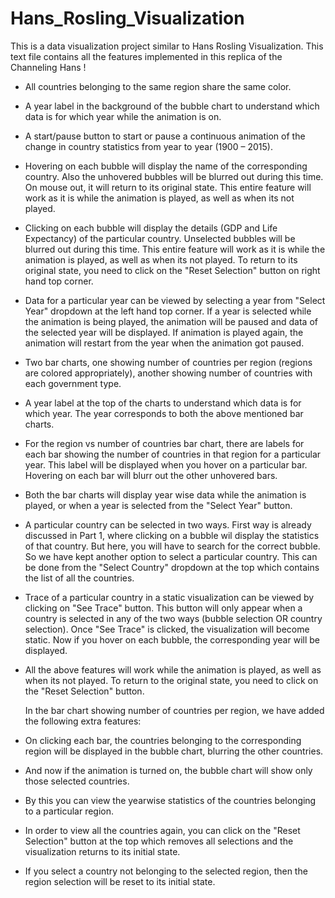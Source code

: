 # Hans_Rosling_Visualization
This is a data visualization project similar to Hans Rosling Visualization.
This text file contains all the features implemented in this replica of the Channeling Hans !

- All countries belonging to the same region share the same color.
- A year label in the background of the bubble chart to understand which data is for which year while the animation is on.
- A start/pause button to start or pause a continuous animation of the change in country statistics from year to year (1900 – 2015).
- Hovering on each bubble will display the name of the corresponding country. Also the unhovered bubbles will be blurred out during this time. 
  On mouse out, it will return to its original state. This entire feature will work as it is while the animation is played, as well as when its not played.
- Clicking on each bubble will display the details (GDP and Life Expectancy) of the particular country. Unselected bubbles will be blurred out during this time.
  This entire feature will work as it is while the animation is played, as well as when its not played. 
  To return to its original state, you need to click on the "Reset Selection" button on right hand top corner.
- Data for a particular year can be viewed by selecting a year from "Select Year" dropdown at the left hand top corner.
  If a year is selected while the animation is being played, the animation will be paused and data of the selected year will be displayed.
  If animation is played again, the animation will restart from the year when the animation got paused.

- Two bar charts, one showing number of countries per region (regions are colored appropriately), another showing number of countries with each government type.
- A year label at the top of the charts to understand which data is for which year. The year corresponds to both the above mentioned bar charts.
- For the region vs number of countries bar chart, there are labels for each bar showing the number of countries in that region for a particular year.
  This label will be displayed when you hover on a particular bar. Hovering on each bar will blurr out the other unhovered bars.
- Both the bar charts will display year wise data while the animation is played, or when a year is selected from the "Select Year" button.
- A particular country can be selected in two ways. First way is already discussed in Part 1, where clicking on a bubble wil display the statistics of that country.
  But here, you will have to search for the correct bubble. So we have kept another option to select a particular country.
  This can be done from the "Select Country" dropdown at the top which contains the list of all the countries. 
- Trace of a particular country in a static visualization can be viewed by clicking on "See Trace" button. 
  This button will only appear when a country is selected in any of the two ways (bubble selection OR country selection).
  Once "See Trace" is clicked, the visualization will become static. Now if you hover on each bubble, the corresponding year will be displayed.
- All the above features will work while the animation is played, as well as when its not played. 
  To return to the original state, you need to click on the "Reset Selection" button.
  
  In the bar chart showing number of countries per region, we have added the following extra features:
- On clicking each bar, the countries belonging to the corresponding region will be displayed in the bubble chart, blurring the other countries. 
- And now if the animation is turned on, the bubble chart will show only those selected countries. 
- By this you can view the yearwise statistics of the countries belonging to a particular region.
- In order to view all the countries again, you can click on the "Reset Selection" button at the top which removes all selections and the visualization returns to its initial state.
- If you select a country not belonging to the selected region, then the region selection will be reset to its initial state.


